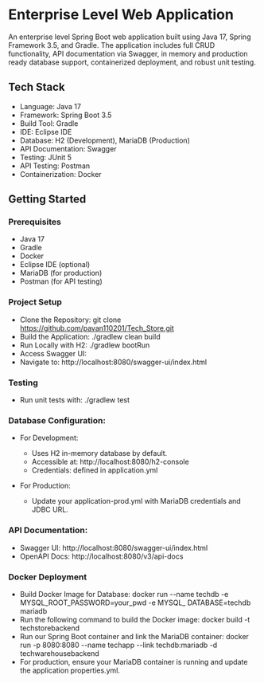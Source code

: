 # Enterprise Level Web Application
An enterprise level Spring Boot web application built using Java 17, Spring Framework 3.5, and Gradle. The application includes full CRUD functionality, API documentation via Swagger, in memory and production ready database support, containerized deployment, and robust unit testing.

## Tech Stack
- Language: Java 17
- Framework: Spring Boot 3.5
- Build Tool: Gradle
- IDE: Eclipse IDE
- Database: H2 (Development), MariaDB (Production)
- API Documentation: Swagger
- Testing: JUnit 5
- API Testing:  Postman
- Containerization: Docker

##  Getting Started
### Prerequisites
- Java 17
- Gradle
- Docker
- Eclipse IDE (optional)
- MariaDB (for production)
- Postman (for API testing)

###  Project Setup
- Clone the Repository: git clone https://github.com/pavan110201/Tech_Store.git
- Build the Application: ./gradlew clean build
- Run Locally with H2: ./gradlew bootRun
- Access Swagger UI: 
- Navigate to: http://localhost:8080/swagger-ui/index.html

### Testing
- Run unit tests with: ./gradlew test

### Database Configuration:
- For Development:
     - Uses H2 in-memory database by default.
     - Accessible at: http://localhost:8080/h2-console
     - Credentials: defined in application.yml

- For Production:
    - Update your application-prod.yml with MariaDB credentials and JDBC URL.

### API Documentation:
- Swagger UI: http://localhost:8080/swagger-ui/index.html
- OpenAPI Docs: http://localhost:8080/v3/api-docs

### Docker Deployment
- Build Docker Image for Database: docker run --name techdb -e MYSQL_ROOT_PASSWORD=your_pwd -e MYSQL_ DATABASE=techdb mariadb
- Run the following command to build the Docker image: docker build -t techstorebackend
- Run our Spring Boot container and link the MariaDB container: docker run -p 8080:8080 --name techapp --link techdb:mariadb -d  techwarehousebackend
- For production, ensure your MariaDB container is running and update the application properties.yml.


















